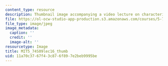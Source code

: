 ```yaml
---
content_type: resource
description: Thumbnail image accompanying a video lecture on characterizing fluctuations.
file: https://ol-ocw-studio-app-production.s3.amazonaws.com/courses/5-74-introductory-quantum-mechanics-ii-spring-2009/11a70c3767f43c876f897e2beb9995be_MIT5_74S09lec16_thumb.jpg
file_type: image/jpeg
image_metadata:
  caption: ''
  credit: ''
  image-alt: ''
resourcetype: Image
title: MIT5_74S09lec16_thumb
uid: 11a70c37-67f4-3c87-6f89-7e2beb9995be
---
```

